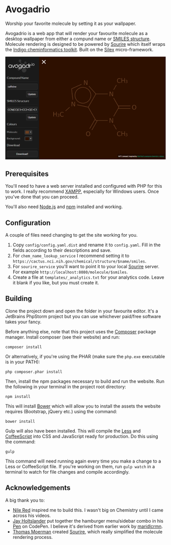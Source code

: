# Avogadrio
Worship your favorite molecule by setting it as your wallpaper.

Avogadrio is a web app that will render your favourite molecule as a desktop wallpaper from either a compund name or
[SMILES structure](https://en.wikipedia.org/wiki/Simplified_molecular-input_line-entry_system). Molecule rendering
is designed to be powered by [Sourire](https://github.com/tmoerman/sourire) which itself wraps the
[Indigo cheminformatics toolkit](https://github.com/ggasoftware/indigo). Built on the 
[Silex](https://github.com/silexphp/Silex) micro-framework.

![Screenshot](screenshot_small.png)

## Prerequisites
You'll need to have a web server installed and configured with PHP for this to work. I really recommend [XAMPP](https://www.apachefriends.org/), especially for Windows users. Once you've done that you can proceed.

You'll also need [Node.js](https://nodejs.org/en/) and [npm](https://www.npmjs.com/) installed and working.

## Configuration
A couple of files need changing to get the site working for you.

1. Copy `config/config.yaml.dist` and rename it to `config.yaml`. Fill in the fields according to their descriptions and save.
2. For `chem_name_lookup_service` I recommend setting it to `https://cactus.nci.nih.gov/chemical/structure/$name/smiles`.
3. For `sourire_service` you'll want to point it to your local [Sourire](https://github.com/tmoerman/sourire) server. For example `http://localhost:8080/molecule/$smiles`.
4. Create a file at `templates/_analytics.txt` for your analytics code. Leave it blank if you like, but you must create it.

## Building
Clone the project down and open the folder in your favourite editor. It's a JetBrains PhpStorm project but you can use whichever paid/free software takes your fancy.

Before anything else, note that this project uses the [Composer](https://getcomposer.org/) package manager. Install composer (see their website) and run:

```
composer install
```

Or alternatively, if you're using the PHAR (make sure the `php.exe` executable is in your PATH):

```
php composer.phar install
```

Then, install the npm packages necessary to build and run the website. Run the following in your terminal in the project root directory:

```
npm install
```

This will install [Bower](https://bower.io/) which will allow you to install the assets the website requires (Bootstrap, jQuery etc.) using the command:

```
bower install
```

Gulp will also have been installed. This will compile the [Less](http://lesscss.org/) and [CoffeeScript](http://coffeescript.org/) into CSS and JavaScript ready for production. Do this using the command:

```
gulp
```

This command will need running again every time you make a change to a Less or CoffeeScript file. If you're working on them, run `gulp watch` in a terminal to watch for file changes and compile accordingly.

## Acknowledgements
A big thank you to:

* [Nile Red](https://www.youtube.com/user/TheRedNile) inspired me to build this. I wasn't big on Chemistry until I came across his videos.
* [Jay Holtslander](https://codepen.io/j_holtslander/) put together the hamburger menu/sidebar combo in his [Pen](https://codepen.io/j_holtslander/pen/XmpMEp) on CodePen. I believe it's derived from earlier work by [maridlcrmn](https://bootsnipp.com/maridlcrmn).
* [Thomas Moerman](https://github.com/tmoerman) created [Sourire](https://github.com/tmoerman/sourire), which really simplified the molecule rendering process.
